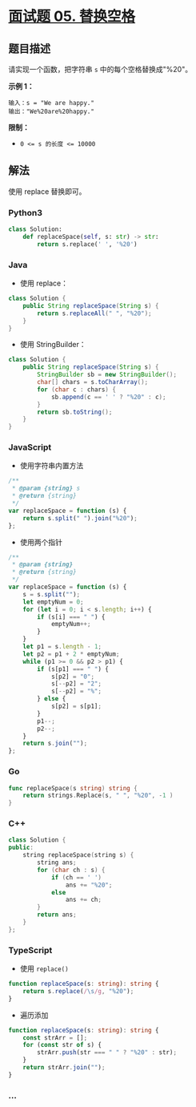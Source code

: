 # [面试题 05. 替换空格](https://leetcode-cn.com/problems/ti-huan-kong-ge-lcof/)

## 题目描述

请实现一个函数，把字符串 `s` 中的每个空格替换成"%20"。

**示例 1：**

```
输入：s = "We are happy."
输出："We%20are%20happy."
```

**限制：**

- `0 <= s 的长度 <= 10000`

## 解法

使用 replace 替换即可。

<!-- tabs:start -->

### **Python3**

```python
class Solution:
    def replaceSpace(self, s: str) -> str:
        return s.replace(' ', '%20')
```

### **Java**

- 使用 replace：

```java
class Solution {
    public String replaceSpace(String s) {
        return s.replaceAll(" ", "%20");
    }
}
```

- 使用 StringBuilder：

```java
class Solution {
    public String replaceSpace(String s) {
        StringBuilder sb = new StringBuilder();
        char[] chars = s.toCharArray();
        for (char c : chars) {
            sb.append(c == ' ' ? "%20" : c);
        }
        return sb.toString();
    }
}
```

### **JavaScript**

- 使用字符串内置方法

```js
/**
 * @param {string} s
 * @return {string}
 */
var replaceSpace = function (s) {
    return s.split(" ").join("%20");
};
```

- 使用两个指针

```js
/**
 * @param {string}
 * @return {string}
 */
var replaceSpace = function (s) {
    s = s.split("");
    let emptyNum = 0;
    for (let i = 0; i < s.length; i++) {
        if (s[i] === " ") {
            emptyNum++;
        }
    }
    let p1 = s.length - 1;
    let p2 = p1 + 2 * emptyNum;
    while (p1 >= 0 && p2 > p1) {
        if (s[p1] === " ") {
            s[p2] = "0";
            s[--p2] = "2";
            s[--p2] = "%";
        } else {
            s[p2] = s[p1];
        }
        p1--;
        p2--;
    }
    return s.join("");
};
```

### **Go**

```go
func replaceSpace(s string) string {
    return strings.Replace(s, " ", "%20", -1 )
}
```

### **C++**

```cpp
class Solution {
public:
    string replaceSpace(string s) {
        string ans;
        for (char ch : s) {
            if (ch == ' ')
                ans += "%20";
            else
                ans += ch;
        }
        return ans;
    }
};
```

### **TypeScript**

- 使用 `replace()`

```ts
function replaceSpace(s: string): string {
    return s.replace(/\s/g, "%20");
}
```

- 遍历添加

```ts
function replaceSpace(s: string): string {
    const strArr = [];
    for (const str of s) {
        strArr.push(str === " " ? "%20" : str);
    }
    return strArr.join("");
}
```

### **...**

```

```

<!-- tabs:end -->
